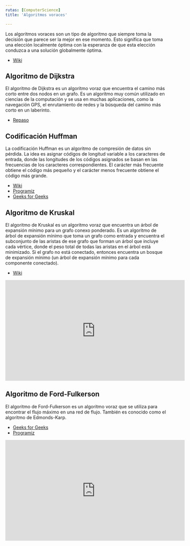 ```yaml
---
rutas: [ComputerScience]
title: 'Algoritmos voraces'

---
```


Los algoritmos voraces son un tipo de algoritmo que siempre toma la decisión que parece ser la mejor en ese momento. Esto significa que toma una elección localmente óptima con la esperanza de que esta elección conduzca a una solución globalmente óptima.

* [Wiki](https://es.wikipedia.org/wiki/Algoritmo_voraz)

## Algoritmo de Dijkstra
El algoritmo de Dijkstra es un algoritmo voraz que encuentra el camino más corto entre dos nodos en un grafo. Es un algoritmo muy común utilizado en ciencias de la computación y se usa en muchas aplicaciones, como la navegación GPS, el enrutamiento de redes y la búsqueda del camino más corto en un laberinto.

* [Repaso](/blog/ComputerScience/algoritmos/algoritmos-grafos#algoritmo-de-dijkstra)

## Codificación Huffman
La codificación Huffman es un algoritmo de compresión de datos sin pérdida. La idea es asignar códigos de longitud variable a los caracteres de entrada, donde las longitudes de los códigos asignados se basan en las frecuencias de los caracteres correspondientes. El carácter más frecuente obtiene el código más pequeño y el carácter menos frecuente obtiene el código más grande.

* [Wiki](https://es.wikipedia.org/wiki/Codificación_Huffman)
* [Programiz](/recursos/huffman-coding-programiz)
* [Geeks for Geeks](/recursos/huffman-coding-gfg)

## Algoritmo de Kruskal

El algoritmo de Kruskal es un algoritmo voraz que encuentra un árbol de expansión mínimo para un grafo conexo ponderado. Es un algoritmo de árbol de expansión mínimo que toma un grafo como entrada y encuentra el subconjunto de las aristas de ese grafo que forman un árbol que incluye cada vértice, donde el peso total de todas las aristas en el árbol está minimizado. Si el grafo no está conectado, entonces encuentra un bosque de expansión mínimo (un árbol de expansión mínimo para cada componente conectado).

* [Wiki](https://es.wikipedia.org/wiki/Algoritmo_de_Kruskal)

<iframe width="560" height="315" src="https://www.youtube.com/embed/OZKuWP1KxdY?si=pIbdjMala9lcBy1g" title="YouTube video player" frameborder="0" allow="accelerometer; autoplay; clipboard-write; encrypted-media; gyroscope; picture-in-picture; web-share" referrerpolicy="strict-origin-when-cross-origin" allowfullscreen></iframe>

## Algoritmo de Ford-Fulkerson

El algoritmo de Ford-Fulkerson es un algoritmo voraz que se utiliza para encontrar el flujo máximo en una red de flujo. También es conocido como el algoritmo de Edmonds-Karp.

* [Geeks for Geeks](/recursos/ford-fulkerson-gfg)
* [Programiz](/recursos/ford-fulkerson-programiz)

<iframe width="560" height="315" src="https://www.youtube.com/embed/Tl90tNtKvxs?si=gg5BSCV8SjKnl2iM&cc_lang_pref=es" title="YouTube video player" frameborder="0" allow="accelerometer; autoplay; clipboard-write; encrypted-media; gyroscope; picture-in-picture; web-share" referrerpolicy="strict-origin-when-cross-origin" allowfullscreen></iframe>

